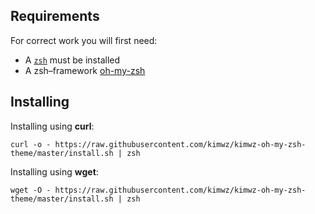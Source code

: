 ## Requirements

For correct work you will first need:

* A [`zsh`](http://www.zsh.org/) must be installed
* A zsh–framework [oh-my-zsh](http://ohmyz.sh/)

## Installing

Installing using **curl**:

```
curl -o - https://raw.githubusercontent.com/kimwz/kimwz-oh-my-zsh-theme/master/install.sh | zsh
```

Installing using **wget**:

```
wget -O - https://raw.githubusercontent.com/kimwz/kimwz-oh-my-zsh-theme/master/install.sh | zsh
```
